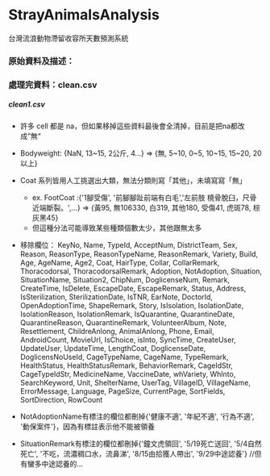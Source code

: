# StrayAnimalsAnalysis
 台灣流浪動物滯留收容所天數預測系統
 
### 原始資料及描述：

### 處理完資料：clean.csv
##### clean1.csv
- 許多 cell 都是 na，但如果移掉這些資料最後會全清掉，目前是把na都改成”無“
- Bodyweight: {NaN, 13\~15, 2公斤, 4...} => {無, 5\~10, 0\~5, 10\~15, 15\~20, 20以上}
- Coat 系列皆用人工挑選出大類，無法分類則寫「其他」，未填寫寫「無」
  - ex. FootCoat :{'1腳受傷', '前腳腳趾前端有白毛','左前肢 橈骨脫臼，尺骨近端斷裂。',...} => {黃95, 無106330, 白319, 其他180, 受傷41, 虎斑78, 棕灰黑45}
  - 但這種分法可能導致某些種類個數太少，其他跟無太多
- 移除欄位：
  KeyNo, Name, TypeId, AcceptNum, DistrictTeam, Sex, Reason, ReasonType, ReasonTypeName, ReasonRemark, Variety, Build, Age, AgeName, Age2, Coat, HairType, Collar, CollarRemark, Thoracodorsal, ThoracodorsalRemark, Adoption, NotAdoption, Situation, SituationName, Situation2, ChipNum, DoglicenseNum, Remark, CreateTime, IsDelete, EscapeDate, EscapeRemark, Status, Address, IsSterilization, SterilizationDate, IsTNR, EarNote, DoctorId, OpenAdoptionTime, ShapeRemark, Story, IsIsolation, IsolationDate, IsolationReason, IsolationRemark, IsQuarantine, QuarantineDate, QuarantineReason, QuarantineRemark, VolunteerAlbum, Note, Resettlement, ChildreAnlong, AnimalAnlong, Phone, Email, AndroidCount, MovieUrl, IsChoice, isInto, SyncTime, CreateUser, UpdateUser, UpdateTime, LengthCoat, DoglicenseDate, DoglicensNoUseId, CageTypeName, CageName, TypeRemark, HealthStatus, HealthStatusRemark, BehaviorRemark, CageIdStr, CageTypeIdStr, MedicineName, VaccineDate, whVariety, WhInto, SearchKeyword, Unit, ShelterName, UserTag, VillageID, VillageName, ErrorMessage, Language, PageSize, CurrentPage, SortFields, SortDirection, RowCount
  
- NotAdoptionName有標注的欄位都刪掉{'健康不適', '年紀不適', '行為不適', '動保案件'}，因為有標註表示他不能被領養
- SituationRemark有標注的欄位都刪掉{'鐘文虎領回', '5/19死亡送回', '5/4自然死亡', '不吃，流濃稠口水，流鼻涕', '8/15由拾獲人帶出', '9/29中途認養'} //但有蠻多中途認養的...
